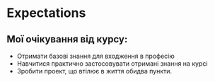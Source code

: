 # Expectations
## Мої очікування від курсу:
* Oтримати базові знання для входження в професію
* Hавчитися практично застосовувати отримані знання на курсі
* Зробити проект, що втілює в життя обидва пункти.
